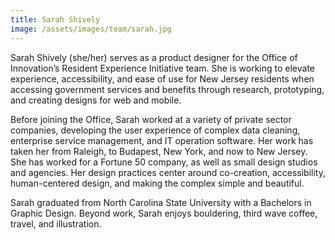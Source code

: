 ```yaml
---
title: Sarah Shively
image: /assets/images/team/sarah.jpg
---
```


Sarah Shively (she/her) serves as a product designer for the Office of Innovation’s Resident Experience Initiative team. She is working to elevate experience, accessibility, and ease of use for New Jersey residents when accessing government services and benefits through research, prototyping, and creating designs for web and mobile. 

Before joining the Office, Sarah worked at a variety of private sector companies, developing the user experience of complex data cleaning, enterprise service management, and IT operation software. Her work has taken her from Raleigh, to Budapest, New York, and now to New Jersey. She has worked for a Fortune 50 company, as well as small design studios and agencies. Her design practices center around co-creation, accessibility, human-centered design, and making the complex simple and beautiful. 

Sarah graduated from North Carolina State University with a Bachelors in Graphic Design. Beyond work, Sarah enjoys bouldering, third wave coffee, travel, and illustration.